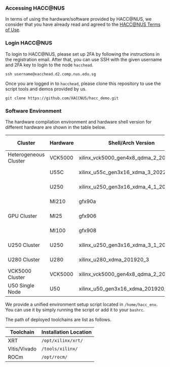 
### Accessing HACC@NUS

In terms of using the hardware/software provided by HACC@NUS, we consider that you have already read and agreed to the [HACC@NUS Terms of Use](doc/terms_of_use.md). 



### Login HACC@NUS

To login to HACC@NUS, please set up 2FA by following the instructions in the registration email. After that, you can use SSH with the given username and 2FA key to login to the node ```hacchead```.


```
ssh username@xacchead.d2.comp.nus.edu.sg
```


Once you are logged in to ```hacchead```, please clone this repository to use the script tools and demos provided by us.



```
git clone https://github.com/XACCNUS/hacc_demo.git
```

### Software Environment

The hardware compilation environment and hardware shell version for different hardware are shown in the table below. 


|Cluster|  Hardware | Shell/Arch Version | XRT Version | Toolchain Version|
|-------------------|----------------|--------------------|-------------|-------------------|
| Heterogeneous Cluster |VCK5000 | xilinx_vck5000_gen4x8_qdma_2_202220_1 | 2.14.384  | Vitis 2022.2 |
|                  | U55C   | xilinx_u55c_gen3x16_xdma_3_202210_1 | 2.14.384   | Vitis 2022.2 |
|                  | U250 | xilinx_u250_gen3x16_xdma_4_1_202210_1 | 2.14.384   | Vitis 2022.2 |
|                  |MI210 | gfx90a  | -   | ROCm-5.4.2 |
| GPU Cluster | MI25    | gfx906  | -  | ROCm-5.4.2 |
|  | MI100    | gfx908  | -  | ROCm-5.4.2 |
| U250 Cluster  |  U250     | xilinx_u250_gen3x16_xdma_3_1_202020_1  | 2.14.354   | Vitis 2021.2 |
| U280 Cluster |  U280    | xilinx_u280_xdma_201920_3  | 2.14.354    | Vitis 2021.2 |
| VCK5000 Cluster  | VCK5000     | xilinx_vck5000_gen4x8_qdma_2_202220_1     |2.14.384   | Vitis 2022.2 |
| U50 Single Node |  U50   | xilinx_u50_gen3x16_xdma_201920_3  | 2.14.354    | Vitis 2021.2 |


We provide a unified environment setup script located in ```/home/hacc_env```. You can use it by simply running the script or add it to your ```bashrc```. 



The path of deployed toolchains are list as follows.

|Toolchain | Installation Location |
|-------------------|----------------|
| XRT |```/opt/xilinx/xrt/```|
| Vitis/Vivado |```/tools/xilinx/```|
| ROCm |```/opt/rocm/```|

